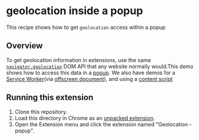 # geolocation inside a popup

This recipe shows how to get `geolocation` access within a popup

## Overview

To get geolocation information in extensions, use the same [`navigator.geolocation`][6] DOM API that any website normally would.This demo shows how to access this data in a [popup][3]. We also have demos for a [Service Worker][5](via [offscreen document][2]), and using a [content script][4]

## Running this extension

1. Clone this repository.
1. Load this directory in Chrome as an [unpacked extension][2].
1. Open the Extension menu and click the extension named "Geolocation - popup".

[1]: https://developer.chrome.com/docs/extensions/mv3/getstarted/development-basics/#load-unpacked
[2]: https://developer.chrome.com/docs/extensions/reference/offscreen/
[3]: /functional-samples/cookbook.geolocation-popup
[4]: /functional-samples/cookbook.geolocation-contentscript
[5]: /functional-samples/cookbook.geolocation-offscreen
[6]: https://developer.mozilla.org/docs/Web/API/Navigator/geolocation
